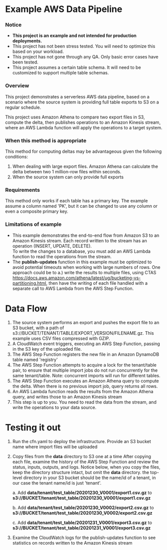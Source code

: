 
# Example AWS Data Pipeline

### Notice

* **This project is an example and not intended for production deployments.**
* This project has not been stress tested. You will need to optimize this based on your workload.
* This project has not gone through any QA. Only basic error cases have been tested.
* This project assumes a certain table schema. It will need to be customized to support multiple table schemas.

### Overview

This project demonstrates a serverless AWS data pipeline,
based on a scenario where the source system is providing
full table exports to S3 on a regular schedule.

This project uses Amazon Athena to compare two export files in S3, 
compute the delta, 
then publishes operations to an Amazon Kinesis stream, 
where an AWS Lambda function will apply the operations to a target system. 

### When this method is appropriate
This method for computing deltas may be advantageous given the following conditions:
1. When dealing with large export files. Amazon Athena can calculate the delta between two 1 million-row files within
seconds.
2. When the source system can only provide full exports

### Requirements

This method only works if each table has a primary key. The example assume a column named 'PK', but it can
be changed to use any column or even a composite primary key.

### Limitations of example

* This example demonstrates the end-to-end flow from Amazon S3 to an Amazon Kinesis stream.
Each record written to the stream has an operation (INSERT, UPDATE, DELETE).  
To write the changes to a database, you must add an AWS Lambda function to read the operations from the stream.
* The **publish-updates** function in this example must be optimized to avoid potential timeouts when working with
large numbers of rows. One approach could be to a.) write the results to multiple files, using CTAS https://docs.aws.amazon.com/athena/latest/ug/bucketing-vs-partitioning.html,
then have the writing of each file handled with a separate call to AWS Lambda from the AWS Step Function.


# Data Flow

1. The source system performs an export and pushes the export file to an S3 bucket, with a path of
s3://BUCKET/TENANT/TABLE/EXPORT_VERSION/FILENAME.gz. This example uses CSV files compressed with GZIP.
2. A CloudWatch event triggers, executing an AWS Step Function, passing in the S3 key of the uploaded file.
3. The AWS Step Function registers the new file in an Amazon DynamoDB table named 'registry'
4. The AWS Step Function attempts to acquire a lock for the tenant/table pair, to ensure that multiple import jobs 
do not run concurrently for the same tenant/table. Note: concurrent imports will run for different tables. 
5. The AWS Step Function executes an Amazon Athena query to compute the delta. When there is no previous import job, 
query returns all rows.
6. An AWS Lambda function reads the results from the Amazon Athena query, and writes those to an Amazon Kinesis stream
7. This step is up to you. You need to read the data from the stream, and write the operations to your data source.

# Testing it out

1. Run the cfn.yaml to deploy the infrastructure. Provide an S3 bucket name where import files will be uploaded
2. Copy files from the **data** directory to S3 one at a time
   After copying each file, examine the history of the AWS Step Function and review the
   status, inputs, outputs, and logs.
   Notice below, when you copy the files, keep the directory structure intact, but omit the **data** directory. the
   top-level directory in your S3 bucket should be the name/id of a tenant, in our case the tenant name/id is just 'tenant'.

    a. Add **data/tenant/test_table/20201230_V0001/export1.csv.gz** to **s3://BUCKET/tenant/test_table/20201230_V0001/export1.csv.gz** 
    
    b. Add **data/tenant/test_table/20201230_V0002/export2.csv.gz** to **s3://BUCKET/tenant/test_table/20201230_V0002/export2.csv.gz**
     
    c. Add **data/tenant/test_table/20201231_V0001/export3.csv.gz** to **s3://BUCKET/tenant/test_table/20201231_V0001/export3.csv.gz**
    
3. Examine the CloudWatch logs for the publish-updates function to see statistics on records written to the Amazon Kinesis stream   